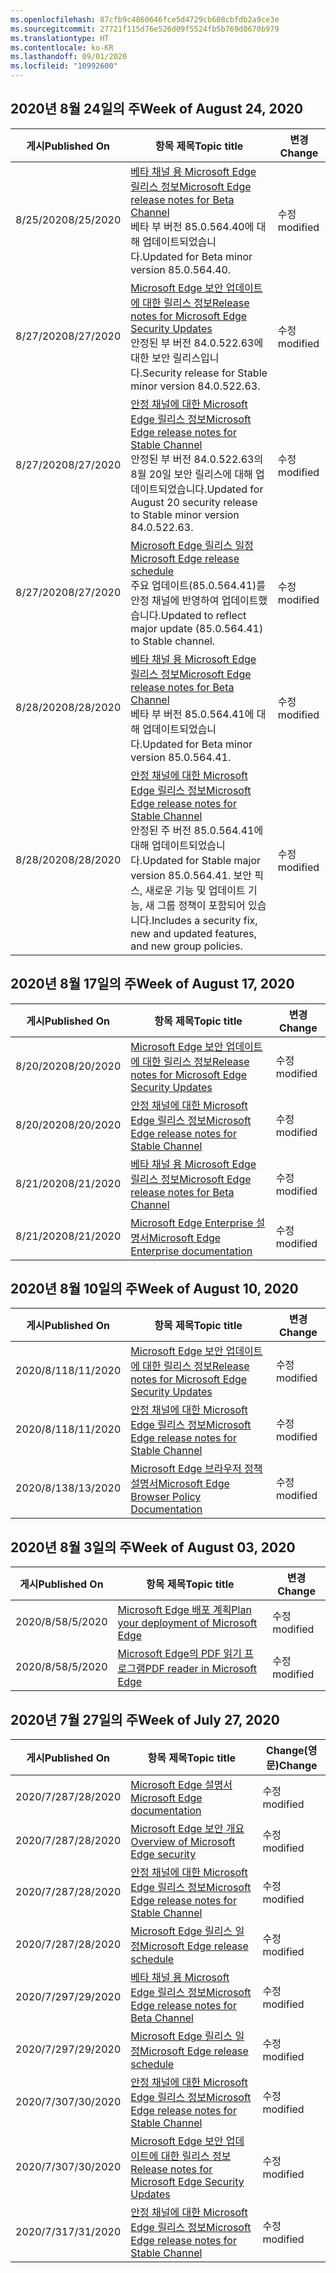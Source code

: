 ```yaml
---
ms.openlocfilehash: 87cfb9c4860646fce5d4729cb608cbfdb2a9ce3e
ms.sourcegitcommit: 27721f115d76e526d09f5524fb5b769d0670b979
ms.translationtype: HT
ms.contentlocale: ko-KR
ms.lasthandoff: 09/01/2020
ms.locfileid: "10992600"
---
```

<!-- This file is generated automatically each week. Changes made to this file will be overwritten.-->




## <span data-ttu-id="19748-101">2020년 8월 24일의 주</span><span class="sxs-lookup"><span data-stu-id="19748-101">Week of August 24, 2020</span></span>


| <span data-ttu-id="19748-102">게시</span><span class="sxs-lookup"><span data-stu-id="19748-102">Published On</span></span> |<span data-ttu-id="19748-103">항목 제목</span><span class="sxs-lookup"><span data-stu-id="19748-103">Topic title</span></span> | <span data-ttu-id="19748-104">변경</span><span class="sxs-lookup"><span data-stu-id="19748-104">Change</span></span> |
|------|------------|--------|
| <span data-ttu-id="19748-105">8/25/2020</span><span class="sxs-lookup"><span data-stu-id="19748-105">8/25/2020</span></span> | [<span data-ttu-id="19748-106">베타 채널 용 Microsoft Edge 릴리스 정보</span><span class="sxs-lookup"><span data-stu-id="19748-106">Microsoft Edge release notes for Beta Channel</span></span>](/DeployEdge/microsoft-edge-relnote-beta-channel)<br><span data-ttu-id="19748-107">베타 부 버전 85.0.564.40에 대해 업데이트되었습니다.</span><span class="sxs-lookup"><span data-stu-id="19748-107">Updated for Beta minor version 85.0.564.40.</span></span> | <span data-ttu-id="19748-108">수정</span><span class="sxs-lookup"><span data-stu-id="19748-108">modified</span></span> |
| <span data-ttu-id="19748-109">8/27/2020</span><span class="sxs-lookup"><span data-stu-id="19748-109">8/27/2020</span></span> | [<span data-ttu-id="19748-110">Microsoft Edge 보안 업데이트에 대한 릴리스 정보</span><span class="sxs-lookup"><span data-stu-id="19748-110">Release notes for Microsoft Edge Security Updates</span></span>](/DeployEdge/microsoft-edge-relnotes-security)<br> <span data-ttu-id="19748-111">안정된 부 버전 84.0.522.63에 대한 보안 릴리스입니다.</span><span class="sxs-lookup"><span data-stu-id="19748-111">Security release for Stable minor version 84.0.522.63.</span></span>| <span data-ttu-id="19748-112">수정</span><span class="sxs-lookup"><span data-stu-id="19748-112">modified</span></span> |
| <span data-ttu-id="19748-113">8/27/2020</span><span class="sxs-lookup"><span data-stu-id="19748-113">8/27/2020</span></span> | [<span data-ttu-id="19748-114">안정 채널에 대한 Microsoft Edge 릴리스 정보</span><span class="sxs-lookup"><span data-stu-id="19748-114">Microsoft Edge release notes for Stable Channel</span></span>](/DeployEdge/microsoft-edge-relnote-stable-channel)<br><span data-ttu-id="19748-115">안정된 부 버전 84.0.522.63의 8월 20일 보안 릴리스에 대해 업데이트되었습니다.</span><span class="sxs-lookup"><span data-stu-id="19748-115">Updated for August 20 security release to Stable minor version 84.0.522.63.</span></span> | <span data-ttu-id="19748-116">수정</span><span class="sxs-lookup"><span data-stu-id="19748-116">modified</span></span> |
| <span data-ttu-id="19748-117">8/27/2020</span><span class="sxs-lookup"><span data-stu-id="19748-117">8/27/2020</span></span> | [<span data-ttu-id="19748-118">Microsoft Edge 릴리스 일정</span><span class="sxs-lookup"><span data-stu-id="19748-118">Microsoft Edge release schedule</span></span>](/DeployEdge/microsoft-edge-release-schedule)<br><span data-ttu-id="19748-119">주요 업데이트(85.0.564.41)를 안정 채널에 반영하여 업데이트했습니다.</span><span class="sxs-lookup"><span data-stu-id="19748-119">Updated to reflect major update (85.0.564.41) to Stable channel.</span></span> | <span data-ttu-id="19748-120">수정</span><span class="sxs-lookup"><span data-stu-id="19748-120">modified</span></span> |
| <span data-ttu-id="19748-121">8/28/2020</span><span class="sxs-lookup"><span data-stu-id="19748-121">8/28/2020</span></span> | [<span data-ttu-id="19748-122">베타 채널 용 Microsoft Edge 릴리스 정보</span><span class="sxs-lookup"><span data-stu-id="19748-122">Microsoft Edge release notes for Beta Channel</span></span>](/DeployEdge/microsoft-edge-relnote-beta-channel)<br><span data-ttu-id="19748-123">베타 부 버전 85.0.564.41에 대해 업데이트되었습니다.</span><span class="sxs-lookup"><span data-stu-id="19748-123">Updated for Beta minor version 85.0.564.41.</span></span> | <span data-ttu-id="19748-124">수정</span><span class="sxs-lookup"><span data-stu-id="19748-124">modified</span></span> |
| <span data-ttu-id="19748-125">8/28/2020</span><span class="sxs-lookup"><span data-stu-id="19748-125">8/28/2020</span></span> | [<span data-ttu-id="19748-126">안정 채널에 대한 Microsoft Edge 릴리스 정보</span><span class="sxs-lookup"><span data-stu-id="19748-126">Microsoft Edge release notes for Stable Channel</span></span>](/DeployEdge/microsoft-edge-relnote-stable-channel)<br><span data-ttu-id="19748-127">안정된 주 버전 85.0.564.41에 대해 업데이트되었습니다.</span><span class="sxs-lookup"><span data-stu-id="19748-127">Updated for Stable major version 85.0.564.41.</span></span> <span data-ttu-id="19748-128">보안 픽스, 새로운 기능 및 업데이트 기능, 새 그룹 정책이 포함되어 있습니다.</span><span class="sxs-lookup"><span data-stu-id="19748-128">Includes a security fix, new and updated features, and new group policies.</span></span> | <span data-ttu-id="19748-129">수정</span><span class="sxs-lookup"><span data-stu-id="19748-129">modified</span></span> |


## <span data-ttu-id="19748-130">2020년 8월 17일의 주</span><span class="sxs-lookup"><span data-stu-id="19748-130">Week of August 17, 2020</span></span>


| <span data-ttu-id="19748-131">게시</span><span class="sxs-lookup"><span data-stu-id="19748-131">Published On</span></span> |<span data-ttu-id="19748-132">항목 제목</span><span class="sxs-lookup"><span data-stu-id="19748-132">Topic title</span></span> | <span data-ttu-id="19748-133">변경</span><span class="sxs-lookup"><span data-stu-id="19748-133">Change</span></span> |
|------|------------|--------|
| <span data-ttu-id="19748-134">8/20/2020</span><span class="sxs-lookup"><span data-stu-id="19748-134">8/20/2020</span></span> | [<span data-ttu-id="19748-135">Microsoft Edge 보안 업데이트에 대한 릴리스 정보</span><span class="sxs-lookup"><span data-stu-id="19748-135">Release notes for Microsoft Edge Security Updates</span></span>](/DeployEdge/microsoft-edge-relnotes-security) | <span data-ttu-id="19748-136">수정</span><span class="sxs-lookup"><span data-stu-id="19748-136">modified</span></span> |
| <span data-ttu-id="19748-137">8/20/2020</span><span class="sxs-lookup"><span data-stu-id="19748-137">8/20/2020</span></span> | [<span data-ttu-id="19748-138">안정 채널에 대한 Microsoft Edge 릴리스 정보</span><span class="sxs-lookup"><span data-stu-id="19748-138">Microsoft Edge release notes for Stable Channel</span></span>](/DeployEdge/microsoft-edge-relnote-stable-channel) | <span data-ttu-id="19748-139">수정</span><span class="sxs-lookup"><span data-stu-id="19748-139">modified</span></span> |
| <span data-ttu-id="19748-140">8/21/2020</span><span class="sxs-lookup"><span data-stu-id="19748-140">8/21/2020</span></span> | [<span data-ttu-id="19748-141">베타 채널 용 Microsoft Edge 릴리스 정보</span><span class="sxs-lookup"><span data-stu-id="19748-141">Microsoft Edge release notes for Beta Channel</span></span>](/DeployEdge/microsoft-edge-relnote-beta-channel) | <span data-ttu-id="19748-142">수정</span><span class="sxs-lookup"><span data-stu-id="19748-142">modified</span></span> |
| <span data-ttu-id="19748-143">8/21/2020</span><span class="sxs-lookup"><span data-stu-id="19748-143">8/21/2020</span></span> | [<span data-ttu-id="19748-144">Microsoft Edge Enterprise 설명서</span><span class="sxs-lookup"><span data-stu-id="19748-144">Microsoft Edge Enterprise documentation</span></span>](/DeployEdge/index) | <span data-ttu-id="19748-145">수정</span><span class="sxs-lookup"><span data-stu-id="19748-145">modified</span></span> |


## <span data-ttu-id="19748-146">2020년 8월 10일의 주</span><span class="sxs-lookup"><span data-stu-id="19748-146">Week of August 10, 2020</span></span>


| <span data-ttu-id="19748-147">게시</span><span class="sxs-lookup"><span data-stu-id="19748-147">Published On</span></span> |<span data-ttu-id="19748-148">항목 제목</span><span class="sxs-lookup"><span data-stu-id="19748-148">Topic title</span></span> | <span data-ttu-id="19748-149">변경</span><span class="sxs-lookup"><span data-stu-id="19748-149">Change</span></span> |
|------|------------|--------|
| <span data-ttu-id="19748-150">2020/8/11</span><span class="sxs-lookup"><span data-stu-id="19748-150">8/11/2020</span></span> | [<span data-ttu-id="19748-151">Microsoft Edge 보안 업데이트에 대한 릴리스 정보</span><span class="sxs-lookup"><span data-stu-id="19748-151">Release notes for Microsoft Edge Security Updates</span></span>](/DeployEdge/microsoft-edge-relnotes-security) | <span data-ttu-id="19748-152">수정</span><span class="sxs-lookup"><span data-stu-id="19748-152">modified</span></span> |
| <span data-ttu-id="19748-153">2020/8/11</span><span class="sxs-lookup"><span data-stu-id="19748-153">8/11/2020</span></span> | [<span data-ttu-id="19748-154">안정 채널에 대한 Microsoft Edge 릴리스 정보</span><span class="sxs-lookup"><span data-stu-id="19748-154">Microsoft Edge release notes for Stable Channel</span></span>](/DeployEdge/microsoft-edge-relnote-stable-channel) | <span data-ttu-id="19748-155">수정</span><span class="sxs-lookup"><span data-stu-id="19748-155">modified</span></span> |
| <span data-ttu-id="19748-156">2020/8/13</span><span class="sxs-lookup"><span data-stu-id="19748-156">8/13/2020</span></span> | [<span data-ttu-id="19748-157">Microsoft Edge 브라우저 정책 설명서</span><span class="sxs-lookup"><span data-stu-id="19748-157">Microsoft Edge Browser Policy Documentation</span></span>](/DeployEdge/microsoft-edge-policies) | <span data-ttu-id="19748-158">수정</span><span class="sxs-lookup"><span data-stu-id="19748-158">modified</span></span> |


## <span data-ttu-id="19748-159">2020년 8월 3일의 주</span><span class="sxs-lookup"><span data-stu-id="19748-159">Week of August 03, 2020</span></span>


| <span data-ttu-id="19748-160">게시</span><span class="sxs-lookup"><span data-stu-id="19748-160">Published On</span></span> |<span data-ttu-id="19748-161">항목 제목</span><span class="sxs-lookup"><span data-stu-id="19748-161">Topic title</span></span> | <span data-ttu-id="19748-162">변경</span><span class="sxs-lookup"><span data-stu-id="19748-162">Change</span></span> |
|------|------------|--------|
| <span data-ttu-id="19748-163">2020/8/5</span><span class="sxs-lookup"><span data-stu-id="19748-163">8/5/2020</span></span> | [<span data-ttu-id="19748-164">Microsoft Edge 배포 계획</span><span class="sxs-lookup"><span data-stu-id="19748-164">Plan your deployment of Microsoft Edge</span></span>](/DeployEdge/deploy-edge-plan-deployment) | <span data-ttu-id="19748-165">수정</span><span class="sxs-lookup"><span data-stu-id="19748-165">modified</span></span> |
| <span data-ttu-id="19748-166">2020/8/5</span><span class="sxs-lookup"><span data-stu-id="19748-166">8/5/2020</span></span> | [<span data-ttu-id="19748-167">Microsoft Edge의 PDF 읽기 프로그램</span><span class="sxs-lookup"><span data-stu-id="19748-167">PDF reader in Microsoft Edge</span></span>](/DeployEdge/microsoft-edge-pdf) | <span data-ttu-id="19748-168">수정</span><span class="sxs-lookup"><span data-stu-id="19748-168">modified</span></span> |


## <span data-ttu-id="19748-169">2020년 7월 27일의 주</span><span class="sxs-lookup"><span data-stu-id="19748-169">Week of July 27, 2020</span></span>


| <span data-ttu-id="19748-170">게시</span><span class="sxs-lookup"><span data-stu-id="19748-170">Published On</span></span> |<span data-ttu-id="19748-171">항목 제목</span><span class="sxs-lookup"><span data-stu-id="19748-171">Topic title</span></span> | <span data-ttu-id="19748-172">Change(영문)</span><span class="sxs-lookup"><span data-stu-id="19748-172">Change</span></span> |
|------|------------|--------|
| <span data-ttu-id="19748-173">2020/7/28</span><span class="sxs-lookup"><span data-stu-id="19748-173">7/28/2020</span></span> | [<span data-ttu-id="19748-174">Microsoft Edge 설명서</span><span class="sxs-lookup"><span data-stu-id="19748-174">Microsoft Edge documentation</span></span>](/DeployEdge/index) | <span data-ttu-id="19748-175">수정</span><span class="sxs-lookup"><span data-stu-id="19748-175">modified</span></span> |
| <span data-ttu-id="19748-176">2020/7/28</span><span class="sxs-lookup"><span data-stu-id="19748-176">7/28/2020</span></span> | [<span data-ttu-id="19748-177">Microsoft Edge 보안 개요</span><span class="sxs-lookup"><span data-stu-id="19748-177">Overview of Microsoft Edge security</span></span>](/DeployEdge/security-overview) | <span data-ttu-id="19748-178">수정</span><span class="sxs-lookup"><span data-stu-id="19748-178">modified</span></span> |
| <span data-ttu-id="19748-179">2020/7/28</span><span class="sxs-lookup"><span data-stu-id="19748-179">7/28/2020</span></span> | [<span data-ttu-id="19748-180">안정 채널에 대한 Microsoft Edge 릴리스 정보</span><span class="sxs-lookup"><span data-stu-id="19748-180">Microsoft Edge release notes for Stable Channel</span></span>](/DeployEdge/microsoft-edge-relnote-stable-channel) | <span data-ttu-id="19748-181">수정</span><span class="sxs-lookup"><span data-stu-id="19748-181">modified</span></span> |
| <span data-ttu-id="19748-182">2020/7/28</span><span class="sxs-lookup"><span data-stu-id="19748-182">7/28/2020</span></span> | [<span data-ttu-id="19748-183">Microsoft Edge 릴리스 일정</span><span class="sxs-lookup"><span data-stu-id="19748-183">Microsoft Edge release schedule</span></span>](/DeployEdge/microsoft-edge-release-schedule) | <span data-ttu-id="19748-184">수정</span><span class="sxs-lookup"><span data-stu-id="19748-184">modified</span></span> |
| <span data-ttu-id="19748-185">2020/7/29</span><span class="sxs-lookup"><span data-stu-id="19748-185">7/29/2020</span></span> | [<span data-ttu-id="19748-186">베타 채널 용 Microsoft Edge 릴리스 정보</span><span class="sxs-lookup"><span data-stu-id="19748-186">Microsoft Edge release notes for Beta Channel</span></span>](/DeployEdge/microsoft-edge-relnote-beta-channel) | <span data-ttu-id="19748-187">수정</span><span class="sxs-lookup"><span data-stu-id="19748-187">modified</span></span> |
| <span data-ttu-id="19748-188">2020/7/29</span><span class="sxs-lookup"><span data-stu-id="19748-188">7/29/2020</span></span> | [<span data-ttu-id="19748-189">Microsoft Edge 릴리스 일정</span><span class="sxs-lookup"><span data-stu-id="19748-189">Microsoft Edge release schedule</span></span>](/DeployEdge/microsoft-edge-release-schedule) | <span data-ttu-id="19748-190">수정</span><span class="sxs-lookup"><span data-stu-id="19748-190">modified</span></span> |
| <span data-ttu-id="19748-191">2020/7/30</span><span class="sxs-lookup"><span data-stu-id="19748-191">7/30/2020</span></span> | [<span data-ttu-id="19748-192">안정 채널에 대한 Microsoft Edge 릴리스 정보</span><span class="sxs-lookup"><span data-stu-id="19748-192">Microsoft Edge release notes for Stable Channel</span></span>](/DeployEdge/microsoft-edge-relnote-stable-channel) | <span data-ttu-id="19748-193">수정</span><span class="sxs-lookup"><span data-stu-id="19748-193">modified</span></span> |
| <span data-ttu-id="19748-194">2020/7/30</span><span class="sxs-lookup"><span data-stu-id="19748-194">7/30/2020</span></span> | [<span data-ttu-id="19748-195">Microsoft Edge 보안 업데이트에 대한 릴리스 정보</span><span class="sxs-lookup"><span data-stu-id="19748-195">Release notes for Microsoft Edge Security Updates</span></span>](/DeployEdge/microsoft-edge-relnotes-security) | <span data-ttu-id="19748-196">수정</span><span class="sxs-lookup"><span data-stu-id="19748-196">modified</span></span> |
| <span data-ttu-id="19748-197">2020/7/31</span><span class="sxs-lookup"><span data-stu-id="19748-197">7/31/2020</span></span> | [<span data-ttu-id="19748-198">안정 채널에 대한 Microsoft Edge 릴리스 정보</span><span class="sxs-lookup"><span data-stu-id="19748-198">Microsoft Edge release notes for Stable Channel</span></span>](/DeployEdge/microsoft-edge-relnote-stable-channel) | <span data-ttu-id="19748-199">수정</span><span class="sxs-lookup"><span data-stu-id="19748-199">modified</span></span> |